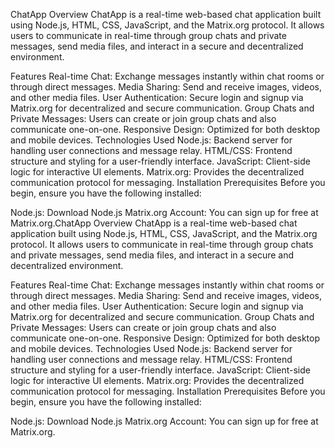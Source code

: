ChatApp
Overview
ChatApp is a real-time web-based chat application built using Node.js, HTML, CSS, JavaScript, and the Matrix.org protocol. It allows users to communicate in real-time through group chats and private messages, send media files, and interact in a secure and decentralized environment.

Features
Real-time Chat: Exchange messages instantly within chat rooms or through direct messages.
Media Sharing: Send and receive images, videos, and other media files.
User Authentication: Secure login and signup via Matrix.org for decentralized and secure communication.
Group Chats and Private Messages: Users can create or join group chats and also communicate one-on-one.
Responsive Design: Optimized for both desktop and mobile devices.
Technologies Used
Node.js: Backend server for handling user connections and message relay.
HTML/CSS: Frontend structure and styling for a user-friendly interface.
JavaScript: Client-side logic for interactive UI elements.
Matrix.org: Provides the decentralized communication protocol for messaging.
Installation
Prerequisites
Before you begin, ensure you have the following installed:

Node.js: Download Node.js
Matrix.org Account: You can sign up for free at Matrix.org.ChatApp
Overview
ChatApp is a real-time web-based chat application built using Node.js, HTML, CSS, JavaScript, and the Matrix.org protocol. It allows users to communicate in real-time through group chats and private messages, send media files, and interact in a secure and decentralized environment.

Features
Real-time Chat: Exchange messages instantly within chat rooms or through direct messages.
Media Sharing: Send and receive images, videos, and other media files.
User Authentication: Secure login and signup via Matrix.org for decentralized and secure communication.
Group Chats and Private Messages: Users can create or join group chats and also communicate one-on-one.
Responsive Design: Optimized for both desktop and mobile devices.
Technologies Used
Node.js: Backend server for handling user connections and message relay.
HTML/CSS: Frontend structure and styling for a user-friendly interface.
JavaScript: Client-side logic for interactive UI elements.
Matrix.org: Provides the decentralized communication protocol for messaging.
Installation
Prerequisites
Before you begin, ensure you have the following installed:

Node.js: Download Node.js
Matrix.org Account: You can sign up for free at Matrix.org.
